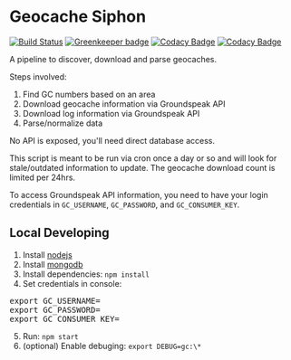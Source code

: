 # Geocache Siphon

[![Build Status](https://travis-ci.org/foobert/gc-siphon.svg?branch=master)](https://travis-ci.org/foobert/gc-siphon)
[![Greenkeeper badge](https://badges.greenkeeper.io/foobert/gc-siphon.svg)](https://greenkeeper.io/)
[![Codacy Badge](https://api.codacy.com/project/badge/Grade/903775268bcc482fa26a53a3c7978add)](https://www.codacy.com/app/foobert/gc-siphon)
[![Codacy Badge](https://api.codacy.com/project/badge/Coverage/903775268bcc482fa26a53a3c7978add)](https://www.codacy.com/app/foobert/gc-siphon)

A pipeline to discover, download and parse geocaches.

Steps involved:

1. Find GC numbers based on an area
2. Download geocache information via Groundspeak API
3. Download log information via Groundspeak API
4. Parse/normalize data

No API is exposed, you'll need direct database access.

This script is meant to be run via cron once a day or so and will look for
stale/outdated information to update. The geocache download count is limited per
24hrs.

To access Groundspeak API information, you need to have your login credentials in
`GC_USERNAME`, `GC_PASSWORD`, and `GC_CONSUMER_KEY`.

## Local Developing

1. Install [nodejs](https://nodejs.org)
2. Install [mongodb](https://www.mongodb.com)
3. Install dependencies: `npm install`
4. Set credentials in console:
<pre>
export GC_USERNAME=<username>
export GC_PASSWORD=<password>
export GC_CONSUMER_KEY=<consumer_key>
</pre>
5. Run: `npm start`
6. (optional) Enable debuging: `export DEBUG=gc:\*`